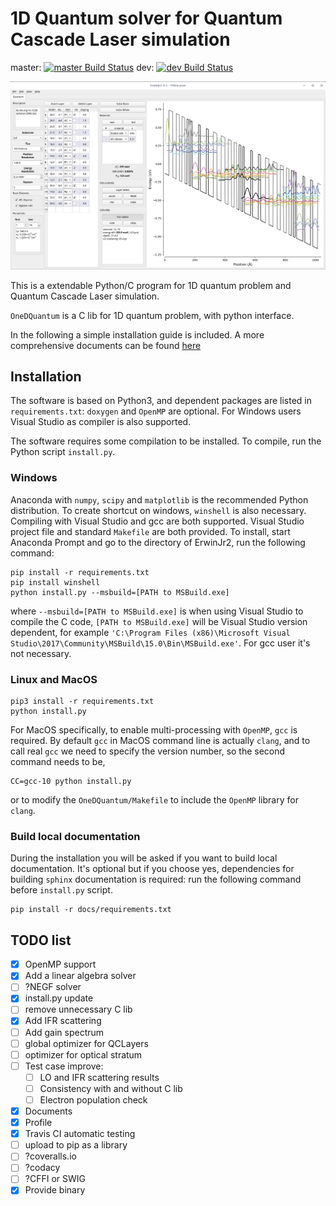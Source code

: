 1D Quantum solver for Quantum Cascade Laser simulation
================

master:
[![master Build Status](https://travis-ci.com/CareF/ErwinJr2.svg?branch=master)](https://travis-ci.org/CareF/ErwinJr2)
dev:
[![dev Build Status](https://travis-ci.com/CareF/ErwinJr2.svg?branch=dev)](https://travis-ci.org/CareF/ErwinJr2)

![Main Window Screenshot](./docs/figures/mainwindow.png)

This is a extendable Python/C program for 1D quantum problem and Quantum Cascade Laser simulation.

`OneDQuantum` is a C lib for 1D quantum problem, with python interface.

In the following a simple installation guide is included. A more comprehensive
documents can be found [here](https://erwinjr2.readthedocs.io/)


Installation
---------------
The software is based on Python3, and dependent packages are listed in
`requirements.txt`:
`doxygen` and `OpenMP` are optional. For Windows users Visual Studio as compiler
is also supported.

The software requires some compilation to be installed.
To compile, run the Python script `install.py`.

### Windows ###
Anaconda with `numpy`, `scipy` and `matplotlib` is the recommended Python
distribution. To create shortcut on windows, `winshell` is also necessary.
Compiling with Visual Studio and gcc are both supported. Visual Studio project
file and standard `Makefile` are both provided.
To install, start Anaconda Prompt and
go to the directory of ErwinJr2, run the following command:

```
pip install -r requirements.txt
pip install winshell
python install.py --msbuild=[PATH to MSBuild.exe]
```
where `--msbuild=[PATH to MSBuild.exe]` is when using Visual Studio to compile
the C code, `[PATH to MSBuild.exe]` will be Visual Studio version dependent,
for example `'C:\Program Files (x86)\Microsoft Visual Studio\2017\Community\MSBuild\15.0\Bin\MSBuild.exe'`.
For gcc user it's not necessary.

### Linux and MacOS ###
```
pip3 install -r requirements.txt
python install.py
```
For MacOS specifically, to enable multi-processing with `OpenMP`, `gcc` is
required. By default `gcc` in MacOS command line is actually `clang`, and to
call real `gcc` we need to specify the version number, so
the second command needs to be,
```
CC=gcc-10 python install.py
```
or to modify the `OneDQuantum/Makefile` to include the `OpenMP`
library for `clang`.

### Build local documentation ###
During the installation you will be asked if you want to build local
documentation. It's optional but if you choose yes, dependencies for building
`sphinx` documentation is required: run the following command before
`install.py` script.
```
pip install -r docs/requirements.txt
```

## TODO list
- [X] OpenMP support
- [X] Add a linear algebra solver
- [ ] ?NEGF solver
- [X] install.py update
- [ ] remove unnecessary C lib
- [X] Add IFR scattering
- [ ] Add gain spectrum
- [ ] global optimizer for QCLayers
- [ ] optimizer for optical stratum
- [ ] Test case improve:
    - [ ] LO and IFR scattering results
    - [ ] Consistency with and without C lib
    - [ ] Electron population check
- [X] Documents
- [X] Profile
- [X] Travis CI automatic testing
- [ ] upload to pip as a library
- [ ] ?coveralls.io
- [ ] ?codacy
- [ ] ?CFFI or SWIG
- [X] Provide binary
